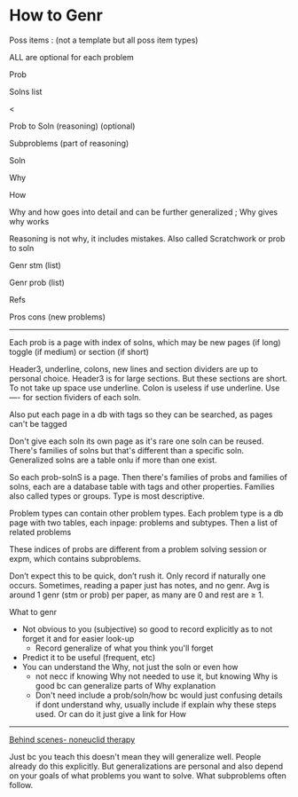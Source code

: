 # How to Genr

Poss items : (not a template but all poss item types) 

ALL are optional for each problem

Prob

Solns list

<

Prob to Soln (reasoning) (optional)

Subproblems (part of reasoning)

Soln

Why

How

Why and how goes into detail and can be further generalized ; Why gives why works

Reasoning is not why, it includes mistakes. Also called Scratchwork or prob to soln

Genr stm (list)

Genr prob (list)

Refs

Pros cons (new problems)

---

Each prob is a page with index of solns, which may be new pages (if long) toggle (if medium) or section (if short)

Header3, underline, colons, new lines and section dividers are up to personal choice. Header3 is for large sections. But these sections are short. To not take up space use underline. Colon is useless if use underline. Use —- for section fividers of each soln.

Also put each page in a db with tags so they can be searched, as pages can't be tagged

Don't give each soln its own page as it's rare one soln can be reused. There's families of solns but that's different than a specific soln. Generalized solns are a table onlu if more than one exist.

So each prob-solnS is a page. Then there's families of probs and families of solns, each are a database table with tags and other properties. Families also called types or groups. Type is most descriptive.

Problem types can contain other problem types. Each problem type is a db page with two tables, each inpage: problems and subtypes. Then a list of related problems

These indices of probs are different from a problem solving session or expm, which contains subproblems.

Don’t expect this to be quick, don’t rush it. Only record if naturally one occurs. Sometimes, reading a paper just has notes, and no genr. Avg is around 1 genr (stm or prob) per paper, as many are 0 and rest are ≥  1.

What to genr

- Not obvious to you (subjective) so good to record explicitly as to not forget it and for easier look-up
    - Record generalize of what you think you'll forget
- Predict it to be useful (frequent, etc)
- You can understand the Why, not just the soln or even how
    - not necc if knowing Why not needed to use it, but knowing Why is good bc can generalize parts of Why explanation
    - Don't need include a prob/soln/how bc would just confusing details if dont understand why, usually include if explain why these steps used. Or can do it just give a link for How
    

---

[Behind scenes- noneuclid therapy](https://www.notion.so/Behind-scenes-noneuclid-therapy-ae361c08e78447cb830efbf95b5cd67a?pvs=21) 

Just bc you teach this doesn't mean they will generalize well. People already do this explicitly. But generalizations are personal and also depend on your goals of what problems you want to solve. What subproblems often follow.